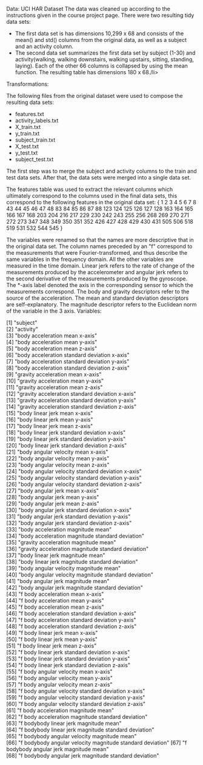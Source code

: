 Data: UCI HAR Dataset
The data was cleaned up according to the instructions given in the course project page. 
There were two resulting tidy data sets:
<ul>
	<li> The first data set is has dimensions 10,299 x 68 and consists of the mean() and std() columns from the original data, as well as a subject and an activity column.</li>
	<li> The second data set summarizes the first data set by subject (1-30) and activity(walking, walking downstairs, walking upstairs, sitting, standing, laying). Each of the other 66 columns is collapsed by using the mean function. The resulting table has dimensions 180 x 68./li>
</ul>


Transformations:

The following files from the original dataset were used to compose the resulting data sets:
<ul>
<li>features.txt</li>
<li>activity_labels.txt</li>
<li>X_train.txt</li>
<li>y_train.txt</li>
<li>subject_train.txt</li>
<li>X_test.txt</li>
<li>y_test.txt</li>
<li>subject_test.txt</li>
</ul>

The first step was to merge the subject and activity columns to the train and test data sets. After that, the data sets were merged into a single data set. 

The features table was used to extract the relevant columns which ultimately correspond to the columns used in the final data sets, this correspond to the following features in the original data set:
 { 1   2   3   4   5   6   7   8  43  44  45  46  47  48  83  84  85  86  87  88 123 124 125 
126 127 128 163 164 165 166 167 168 203 204 216 217 229 230 242 243 255 256 268 269 270 271
272 273 347 348 349 350 351 352 426 427 428 429 430 431 505 506 518 519 531 532 544 545 }

The variables were renamed so that the names are more descriptive that in the original data set. The column names preceded by an "f" correspond to the measurements that were Fourier-transformed, and thus describe the same variables in the frequency domain. All the other variables are measured in the time domain. 
Linear jerk refers to the rate of change of the measurements produced by the accelerometer and angular jerk refers to the second derivative of the measurements produced by the gyroscope. The *-axis label denoted the axis in the corresponding sensor to which the measurements correspond. The body and gravity descriptors refer to the source of the acceleration. The mean and standard deviation descriptors are self-explanatory. The magnitude descriptor refers to the Euclidean norm of the variable in the 3 axis. 
Variables:

 [1] "subject"                                                 
 [2] "activity"                                                
 [3] "body acceleration mean x-axis"                           
 [4] "body acceleration mean y-axis"                           
 [5] "body acceleration mean z-axis"                           
 [6] "body acceleration standard deviation x-axis"             
 [7] "body acceleration standard deviation y-axis"             
 [8] "body acceleration standard deviation z-axis"             
 [9] "gravity acceleration mean x-axis"                        
[10] "gravity acceleration mean y-axis"                        
[11] "gravity acceleration mean z-axis"                        
[12] "gravity acceleration standard deviation x-axis"          
[13] "gravity acceleration standard deviation y-axis"          
[14] "gravity acceleration standard deviation z-axis"          
[15] "body linear jerk mean x-axis"                            
[16] "body linear jerk mean y-axis"                            
[17] "body linear jerk mean z-axis"                            
[18] "body linear jerk standard deviation x-axis"              
[19] "body linear jerk standard deviation y-axis"              
[20] "body linear jerk standard deviation z-axis"              
[21] "body angular velocity mean x-axis"                       
[22] "body angular velocity mean y-axis"                       
[23] "body angular velocity mean z-axis"                       
[24] "body angular velocity standard deviation x-axis"         
[25] "body angular velocity standard deviation y-axis"         
[26] "body angular velocity standard deviation z-axis"         
[27] "body angular jerk mean x-axis"                           
[28] "body angular jerk mean y-axis"                           
[29] "body angular jerk mean z-axis"                           
[30] "body angular jerk standard deviation x-axis"             
[31] "body angular jerk standard deviation y-axis"             
[32] "body angular jerk standard deviation z-axis"             
[33] "body acceleration magnitude mean"                        
[34] "body acceleration magnitude standard deviation"          
[35] "gravity acceleration magnitude mean"                     
[36] "gravity acceleration magnitude standard deviation"       
[37] "body linear jerk magnitude mean"                         
[38] "body linear jerk magnitude standard deviation"           
[39] "body angular velocity magnitude mean"                    
[40] "body angular velocity magnitude standard deviation"      
[41] "body angular jerk magnitude mean"                        
[42] "body angular jerk magnitude standard deviation"          
[43] "f body acceleration mean x-axis"                         
[44] "f body acceleration mean y-axis"                         
[45] "f body acceleration mean z-axis"                         
[46] "f body acceleration standard deviation x-axis"           
[47] "f body acceleration standard deviation y-axis"           
[48] "f body acceleration standard deviation z-axis"           
[49] "f body linear jerk mean x-axis"                          
[50] "f body linear jerk mean y-axis"                          
[51] "f body linear jerk mean z-axis"                          
[52] "f body linear jerk standard deviation x-axis"            
[53] "f body linear jerk standard deviation y-axis"            
[54] "f body linear jerk standard deviation z-axis"            
[55] "f body angular velocity mean x-axis"                     
[56] "f body angular velocity mean y-axis"                     
[57] "f body angular velocity mean z-axis"                     
[58] "f body angular velocity standard deviation x-axis"       
[59] "f body angular velocity standard deviation y-axis"       
[60] "f body angular velocity standard deviation z-axis"       
[61] "f body acceleration magnitude mean"                      
[62] "f body acceleration magnitude standard deviation"        
[63] "f bodybody linear jerk magnitude mean"                   
[64] "f bodybody linear jerk magnitude standard deviation"     
[65] "f bodybody angular velocity magnitude mean"              
[66] "f bodybody angular velocity magnitude standard deviation"
[67] "f bodybody angular jerk magnitude mean"                  
[68] "f bodybody angular jerk magnitude standard deviation" 